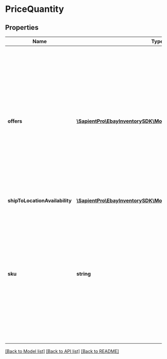 # PriceQuantity

## Properties
| Name                           | Type                                                                                                | Description                                                                                                                                                                                                                                                                                                                                                                                                                                                                                                                                                                                                                                                                                                                                                                                                                                                                                                                                                                                                                                                              | Notes      |
|--------------------------------|-----------------------------------------------------------------------------------------------------|--------------------------------------------------------------------------------------------------------------------------------------------------------------------------------------------------------------------------------------------------------------------------------------------------------------------------------------------------------------------------------------------------------------------------------------------------------------------------------------------------------------------------------------------------------------------------------------------------------------------------------------------------------------------------------------------------------------------------------------------------------------------------------------------------------------------------------------------------------------------------------------------------------------------------------------------------------------------------------------------------------------------------------------------------------------------------|------------|
| **offers**                     | [**\SapientPro\EbayInventorySDK\Models\OfferPriceQuantity[]**](OfferPriceQuantity.md)               | This container is needed if the seller is updating the price and/or quantity of one or more published offers, and a successful call will actually update the active eBay listing with the revised price and/or available quantity.&lt;br/&gt;&lt;br/&gt;This call is not designed to work with unpublished offers. For unpublished offers, the seller should use the &lt;strong&gt;updateOffer&lt;/strong&gt; call to update the available quantity and/or price.&lt;br/&gt;&lt;br/&gt; If the seller is also using the &lt;strong&gt;shipToLocationAvailability&lt;/strong&gt; container and &lt;strong&gt;sku&lt;/strong&gt; field to update the total &#x27;ship-to-home&#x27; quantity of the inventory item, the SKU value associated with the corresponding &lt;strong&gt;offerId&lt;/strong&gt; value(s) must be the same as the corresponding &lt;strong&gt;sku&lt;/strong&gt; value that is passed in, or an error will occur.&lt;br/&gt;&lt;br/&gt;A separate (&lt;strong&gt;OfferPriceQuantity&lt;/strong&gt;) node is required for each offer being updated. | [optional] |
| **shipToLocationAvailability** | [**\SapientPro\EbayInventorySDK\Models\ShipToLocationAvailability**](ShipToLocationAvailability.md) |                                                                                                                                                                                                                                                                                                                                                                                                                                                                                                                                                                                                                                                                                                                                                                                                                                                                                                                                                                                                                                                                          | [optional] |
| **sku**                        | **string**                                                                                          | This is the seller-defined SKU value of the inventory item whose total &#x27;ship-to-home&#x27; quantity will be updated. This field is only required when the seller is updating the total quantity of an inventory item using the &lt;strong&gt;shipToLocationAvailability&lt;/strong&gt; container. If the seller is updating the price and/or quantity of one or more specific offers, one or more &lt;strong&gt;offerId&lt;/strong&gt; values are used instead, and the &lt;strong&gt;sku&lt;/strong&gt; value is not needed.&lt;br/&gt;&lt;br/&gt;If the seller wants to update the price and/or quantity of one or more offers, and also wants to update the total &#x27;ship-to-home&#x27; quantity of the corresponding inventory item, the SKU value associated with the &lt;strong&gt;offerId&lt;/strong&gt; value(s) must be the same as the corresponding &lt;strong&gt;sku&lt;/strong&gt; value that is passed in, or an error will occur.&lt;br/&gt;&lt;br/&gt;&lt;strong&gt;Max Length&lt;/strong&gt;: 50&lt;br/&gt;                                     | [optional] |

[[Back to Model list]](../../README.md#documentation-for-models) [[Back to API list]](../../README.md#documentation-for-api-endpoints) [[Back to README]](../../README.md)

